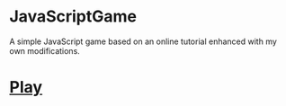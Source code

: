 # JavaScriptGame
A simple JavaScript game based on an online tutorial enhanced with my own modifications.

# [Play](http://htmlpreview.github.io/?https://github.com/marta-krzyk-dev/JavaScriptGame/blob/master/game.html)
